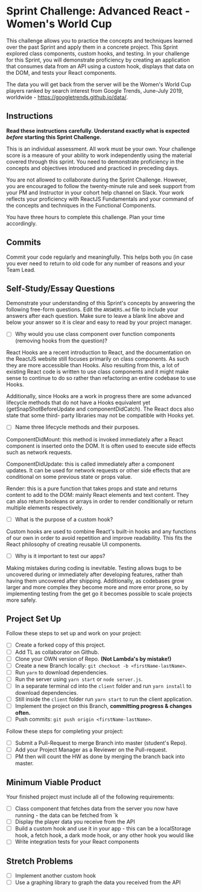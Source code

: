 # Sprint Challenge: Advanced React - Women's World Cup

This challenge allows you to practice the concepts and techniques learned over the past Sprint and apply them in a concrete project. This Sprint explored class components, custom hooks, and testing. In your challenge for this Sprint, you will demonstrate proficiency by creating an application that consumes data from an API using a custom hook, displays that data on the DOM, and tests your React components.

The data you will get back from the server will be the Women's World Cup players ranked by search interest from Google Trends, June-July 2019, worldwide - https://googletrends.github.io/data/.

## Instructions

**Read these instructions carefully. Understand exactly what is expected _before_ starting this Sprint Challenge.**

This is an individual assessment. All work must be your own. Your challenge score is a measure of your ability to work independently using the material covered through this sprint. You need to demonstrate proficiency in the concepts and objectives introduced and practiced in preceding days.

You are not allowed to collaborate during the Sprint Challenge. However, you are encouraged to follow the twenty-minute rule and seek support from your PM and Instructor in your cohort help channel on Slack. Your work reflects your proficiency with ReactJS Fundamentals and your command of the concepts and techniques in the Functional Components.

You have three hours to complete this challenge. Plan your time accordingly.

## Commits

Commit your code regularly and meaningfully. This helps both you (in case you ever need to return to old code for any number of reasons and your Team Lead.

## Self-Study/Essay Questions

Demonstrate your understanding of this Sprint's concepts by answering the following free-form questions. Edit the `ANSWERS.md` file to include your answers after each question. Make sure to leave a blank line above and below your answer so it is clear and easy to read by your project manager.

- [ ] Why would you use class component over function components (removing hooks from the question)?

React Hooks are a recent introduction to React, and the documentation on the ReactJS website still focuses 
primarily on class components. As such they are more accessible than Hooks. Also resulting from this, a lot of
existing React code is written to use class components and it might make sense to continue to do so rather than
refactoring an entire codebase to use Hooks. 

Additionally, since Hooks are a work in progress there are some advanced lifecycle methods that do not have a 
Hooks equivalent yet (getSnapShotBeforeUpdate and componentDidCatch). The React docs also state that some third-
party libraries may not be compatible with Hooks yet.

- [ ] Name three lifecycle methods and their purposes.

ComponentDidMount: this method is invoked immediately after a React component is inserted onto the DOM. It is often used to execute side effects such as network requests. 

ComponentDidUpdate: this is called immediately after a component updates. It can be used for network requests
or other side effects that are conditional on some previous state or props value.

Render: this is a pure function that takes props and state and returns content to add to the DOM: mainly React
elements and text content. They can also return booleans or arrays in order to render conditionally or return 
multiple elements respectively.

- [ ] What is the purpose of a custom hook?

Custom hooks are used to combine React's built-in hooks and any functions of our own in order to avoid repetition and improve readability. This fits the React philosophy of creating reusable UI components. 

- [ ] Why is it important to test our apps?

Making mistakes during coding is inevitable. Testing allows bugs to be uncovered during or immediately after developing features, rather thah having them uncovered after shipping. Additionally, as codebases grow larger 
and more complex they become more and more error prone, so by implementing testing from the get go it becomes possible to scale projects more safely.

## Project Set Up

Follow these steps to set up and work on your project:

- [ ] Create a forked copy of this project.
- [ ] Add TL as collaborator on Github.
- [ ] Clone your OWN version of Repo. **(Not Lambda's by mistake!)**
- [ ] Create a new Branch locally: `git checkout -b <firstName-lastName>`.
- [ ] Run `yarn` to download dependencies.
- [ ] Run the server using `yarn start` or `node server.js`.
- [ ] In a separate terminal cd into the `client` folder and run `yarn install` to download dependencies.
- [ ] Still inside the `client` folder run `yarn start` to run the client application.
- [ ] Implement the project on this Branch, **committing progress & changes often.**
- [ ] Push commits: `git push origin <firstName-lastName>`.

Follow these steps for completing your project:

- [ ] Submit a Pull-Request to merge <firstName-lastName> Branch into master (student's  Repo).
- [ ] Add your Project Manager as a Reviewer on the Pull-request.
- [ ] PM then will count the HW as done by merging the branch back into master.

## Minimum Viable Product

Your finished project must include all of the following requirements:

- [ ] Class component that fetches data from the server you now have running - the data can be fetched from `k
- [ ] Display the player data you receive from the API
- [ ] Build a custom hook and use it in your app - this can be a localStorage hook, a fetch hook, a dark mode hook, or any other hook you would like
- [ ] Write integration tests for your React components

## Stretch Problems

- [ ] Implement another custom hook
- [ ] Use a graphing library to graph the data you received from the API
